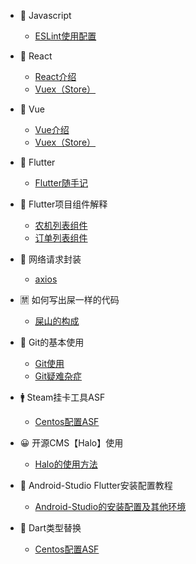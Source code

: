 
 * 🚗 Javascript
   * [ESLint使用配置](eslint.md)

 * 📑 React
   * [React介绍](react.md)
   * [Vuex（Store）](vuex.md)


 * 📑 Vue
   * [Vue介绍](vue.md)
   * [Vuex（Store）](vuex.md)

 * 🍟 Flutter
   * [Flutter随手记](flutter.md)



 * 🤑 Flutter项目组件解释
   * [农机列表组件](CarsCardWidgets.md)
   * [订单列表组件](OrderCardWidgets.md)


* 🌹 网络请求封装
   * [axios](request.md)

* 🈲 如何写出屎一样的代码
   * [屎山的构成](shitMountain.md)

 * 🐖 Git的基本使用 
   * [Git使用](Git.md)
   * [Git疑难杂症](GitIssue.md)



*  🚹 Steam挂卡工具ASF
   * [Centos配置ASF](Steam&ASF.md)




*  😀 开源CMS【Halo】使用
   * [Halo的使用方法](Halo.md)

*  🐂 Android-Studio Flutter安装配置教程
   * [Android-Studio的安装配置及其他环境](android&flutter.md)



*  🥁 Dart类型替换
   * [Centos配置ASF](dartType.md)



 


